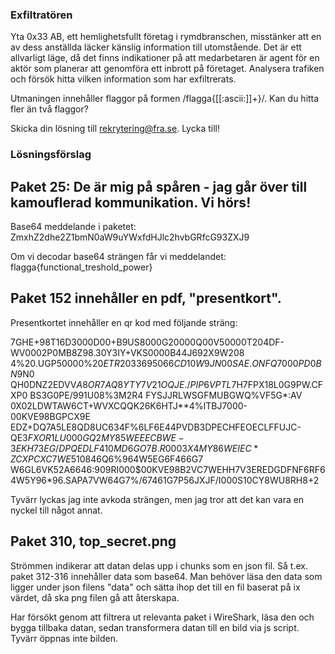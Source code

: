 ### Exfiltratören

Yta 0x33 AB, ett hemlighetsfullt företag i rymdbranschen, misstänker att en av dess
anställda läcker känslig information till utomstående. Det är ett allvarligt
läge, då det finns indikationer på att medarbetaren är agent för en aktör som
planerar att genomföra ett inbrott på företaget. Analysera trafiken och försök
hitta vilken information som har exfiltrerats. 

Utmaningen innehåller flaggor på formen /flagga{[[:ascii:]]+}/. Kan du hitta
fler än två flaggor?

Skicka din lösning till rekrytering@fra.se. Lycka till!

### Lösningsförslag
## Paket 25: De är mig på spåren - jag går över till kamouflerad kommunikation. Vi hörs! 
Base64 meddelande i paketet: ZmxhZ2dhe2Z1bmN0aW9uYWxfdHJlc2hvbGRfcG93ZXJ9

Om vi decodar base64 strängen får vi meddelandet:
flagga{functional_treshold_power}


## Paket 152 innehåller en pdf, "presentkort".
Presentkortet innehåller en qr kod med följande sträng:

7GHE+98T16D3000D00+B9US8000G20000Q00V50000T204DF-WV0002P0MB8Z98.30Y3IY+VKS0000B44J692X9W208 4%20.UGP50000%20$ETR2033695066CD10W9JN00SAE.ONFQ7000PD0BN9%Q8RA0MKH:WK000I.00C9VW83FTLN1W/669SDRU000D50 B9TB8A63WSCZ3IWZ1S8C:0238G FWXDW/YOE62VU3TFVM8KEWJE62I-N7.A%RG02T.XQTOM4/B9%842AC*V+QLGGTR/JUEWZVTE6233W99J P6P5JUQREMN8/B8%8L06*2MINEE1K:57.2C79H.SLQ9938WFGW+BW/9HH:3AAGMFK3AS4TBZ-FF40H7KAQGJ4TS/9G VXIF3DG87G+0EH0ED$N0 QH0DNZ2EDVV$A8OR7AQ8YTY7V21OQJE./PIP6VPTL$7H7FPX18L0G9PW.CFXP0 BS3G0PE/991U08%3M2R4 FYSJJRLWSGFMUBGWQ%VF5G*:AV 0X02LDWTAW6CT+WVXCQQK26K6HTJ**4%ITBJ7000-00KVE98BGPCX9E EDZ+DQ7A5LE8QD8UC634F%6LF6E44PVDB3DPECHFEOECLFFUJC-QE3$FXOR1LU000GQ2MY85WEEECBWE-3EKH7 3EG/DPQEDLF410MD6GO7B.R0003X4MY86WEIEC*ZCXPCX C7WE510846$Q6%964W5EG6F466G7 W6GL6VK52A6646:909RI000$00KVE98B2VC7WEHH7V3EREDGDFNF6RF64W5Y96*96.SAPA7VW64G7%/67461G7P56JXJF/I000S10CY8WU8RH8+2

Tyvärr lyckas jag inte avkoda strängen, men jag tror att det kan vara en nyckel till något annat.

## Paket 310, top_secret.png
Strömmen indikerar att datan delas upp i chunks som en json fil. Så t.ex. paket 312-316 innehåller data som base64. Man behöver läsa den data som ligger under json filens "data" och sätta ihop det till en fil baserat på ix värdet, då ska png filen gå att återskapa. 

Har försökt genom att filtrera ut relevanta paket i WireShark, läsa den och bygga tillbaka datan, sedan transformera datan till en bild via js script. Tyvärr öppnas inte bilden. 
